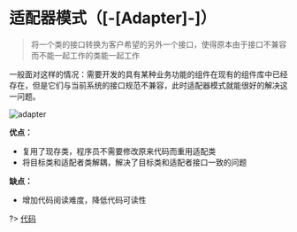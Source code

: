 # 适配器模式（[-[Adapter]-]）

> 将一个类的接口转换为客户希望的另外一个接口，使得原本由于接口不兼容而不能一起工作的类能一起工作

一般面对这样的情况：需要开发的具有某种业务功能的组件在现有的组件库中已经存在，但是它们与当前系统的接口规范不兼容，此时适配器模式就能很好的解决这一问题。

![adapter](/img/adapter.gif)

<!-- panels:start -->
<!-- div:left-panel -->

**优点：**

* 复用了现存类，程序员不需要修改原来代码而重用适配类
* 将目标类和适配者类解耦，解决了目标类和适配者接口一致的问题

<!-- div:right-panel -->

**缺点：**

* 增加代码阅读难度，降低代码可读性

<!-- panels:end -->

?> [代码](https://github.com/Smallart/DesignModule/tree/main/AdapterPattern/src/main/java/com/smallert)
